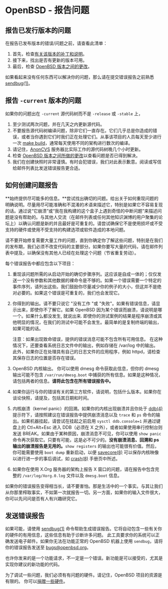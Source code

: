 # OpenBSD - 报告问题

## 报告已发行版本的问题

在报告已发布版本的错误/问题之前，请查看此清单：

1. 首先，检查[有关该版本的补丁和说明](https://www.openbsd.org/errata.html)。
2. 接下来，找出是否有更新的版本可用。
3. 最后，检查 [OpenBSD 版本之间的更改](https://www.openbsd.org/plus.html)。

如果看起来没有任何东西可以解决你的问题，那么请在提交错误报告之前熟悉 [sendbug(1)](https://man.openbsd.org/sendbug)。

## 报告 `-current` 版本的问题

如果你的问题出在 `-current` 源代码树而不是 `-release` 或 `-stable` 上，

1. 至少测试两次问题，并在几天之内更新源代码。
2. 不要报告源代码树编译问题，除非它们一直存在。它们几乎总是你造成的错误，或者当你遇到它们时我们正在处理它们。从事该项目的人员每天至少进行一次 [make build](https://www.openbsd.org/faq/faq5.html)，通常每天使用不同的架构进行数次的编译。
3. 请记住，[AnonCVS](https://www.openbsd.org/anoncvs.html) 服务器比实际工作的源代码树晚几个小时更新。
4. 检查 [OpenBSD 版本之间所做的更改](https://www.openbsd.org/plus.html)以查看问题是否已得到解决。
5. 我们在创建快照时非常谨慎。有时会犯错误，我们对此表示歉意。阅读或写信给邮件列表比发送错误报告更合适。

## 如何创建问题报告

**始终提供尽可能多的信息。**尝试找出确切的问题。给出关于如何重现问题的明确说明。尽量用尽可能准确和不混淆的术语来描述它，特别是如果它不容易复现的话。通过说“它崩溃”或“我在我构建的这个盒子上遇到奇怪的中断问题”来描述问题是没有帮助的。与其他人交流（在邮件列表或任何其他知识渊博的用户聚集的论坛上）以确认问题是新的并且最好是可重复的。请尝试确保它不是使用损坏或不受支持的硬件或使用不受支持的构建选项或软件造成的本地问题。

请不要开始修复需要大量工作的问题，直到你确定你了解这些问题，特别是在我们的发布期，我们必须不改变代码的主要部分。如果你要写大量的代码，请在邮件列表中提及，以确保没有其他人已经在处理这个问题（节省重复劳动）。

每个错误报告中都应包含以下项目：

1. 重现该问题所需的从启动开始的确切步骤序列。这应该是自成一体的；仅仅发送一个没有参数和其他数据的裸命令是不够的。如果一个错误需要一个特定的事件序列，请列出这些。我们鼓励你尽量减少你的例子的大小，但这并不是绝对必要的。如果这个错误是可重复的，我们也会发现它。

2. 你得到的输出。请不要只说它 "没有工作 "或 "失败"。如果有错误信息，请显示出来，即使你不了解它。如果 OpenBSD 因为某个错误而崩溃，请说明是哪一个。如果什么都没发生, 就说出来. 即使你的测试案例的结果是程序崩溃或其他明显的情况，在我们的测试中可能不会发生。最简单的是复制终端的输出，如果可能的话。</p>
   注意：如果出现致命错误，提供的错误消息可能不包含所有可用信息。 在这种情况下，还要查看系统日志文件中的输出，例如存储在 /var/log 中的输出。 此外，如果你正在处理具有自己的日志文件的应用程序，例如 httpd，请检查其保存日志的位置是否存在错误。

3. OpenBSD 内核输出。 你可以使用 dmesg 命令获取此信息，但你的 dmesg 输出可能不包含 `/var/run/dmesg.boot` 中捕获的所有信息。如果是这种情况，请包括两者的信息。**请将此包含在所有错误报告中。**

4. 如果你运行与你的错误有关的第三方软件，请说明，包括什么版本。如果你在谈论快照，请提及，包括其日期和时间。

5. 内核崩溃（kernel panic）的回溯。如果你的内核出现崩溃并且你处于 [ddb(4)](https://man.openbsd.org/ddb) 提示符下，请按照建议在错误报告中提供崩溃消息以及 `trace` 和 `ps` 命令的输出。如果机器挂起，请尝试在挂起之前启用 `sysctl ddb.console=1` 并通过键盘上的 Ctl+Alt+Esc 进入 DDB（必须在 X 之外），或者如果使用串行控制台则发送 BREAK。如果由于某种原因，崩溃消息不可见，你可以使用 `show panic` 命令再次获取它。只要有可能，这是必不可少的。**没有崩溃消息、回溯和 ps 输出的崩溃报告是无用的。**`show registers` 的输出也可能很有价值。然后，你可能需要使用 `boot dump` 重新启动，以便 [savecore(8)](https://man.openbsd.org/savecore) 可以保存内核映像以进行进一步的事后调试，如 [crash(8)](https://man.openbsd.org/crash) 手册页中所述。

6. 如果你在使用 X.Org 服务器的架构上报告 X 窗口的问题，请在报告中包含完整的 `/var/log/Xorg.0.log` 文件以及 `dmesg.boot` 信息。

如果你的错误报告变得相当长，请不要害怕。那是生活中的一个事实。与其让我们从你那里榨取事实，不如第一次就报告一切。另一方面，如果你的输入文件很大，你可以先问问是否有人有兴趣研究它。

## 发送错误报告

如果可能，请使用 [sendbug(1)](https://man.openbsd.org/sendbug) 命令帮助生成错误报告。它将自动包含一些有关你的硬件的有用信息，这些信息有助于诊断许多问题。 此工具要求你的系统可以正确发送电子邮件。如果你无法在功能正常的 OpenBSD 机器上使用 `sendbug`，请将你的错误报告发送至 [bugs@openbsd.org](mailto:bugs@openbsd.org)。

也许你发来的是一个功能请求，不一定是一个错误。新功能是可以接受的，尤其是实现你建议的新功能的代码。

为了调试一些问题，我们必须有有问题的硬件。请记住，OpenBSD 项目的资源是有限的。 你可以[捐赠一些硬件](https://www.openbsd.org/want.html)。